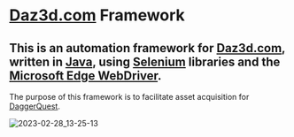 # [Daz3d.com](https://www.daz3d.com/) Framework
## This is an automation framework for [Daz3d.com](https://www.daz3d.com/), written in [Java](https://en.wikipedia.org/wiki/Java_(programming_language)), using [Selenium](https://www.selenium.dev/) libraries and the [Microsoft Edge WebDriver](https://developer.microsoft.com/en-us/microsoft-edge/tools/webdriver/).

The purpose of this framework is to facilitate asset acquisition for [DaggerQuest](https://DaggerQuest.com).

![2023-02-28_13-25-13](https://user-images.githubusercontent.com/87336074/221983758-4324a584-fa25-4087-9a5a-8f0845ecc0bb.gif)
